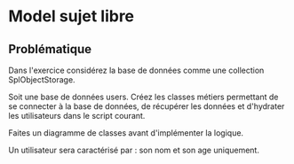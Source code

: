 # Model sujet libre

## Problématique

Dans l'exercice considérez la base de données comme une collection SplObjectStorage.

Soit une base de données users. Créez les classes métiers permettant de se connecter à la base de données, de récupérer les données et d'hydrater les utilisateurs dans le script courant.

Faites un diagramme de classes avant d'implémenter la logique.

Un utilisateur sera caractérisé par : son nom et son age uniquement.
